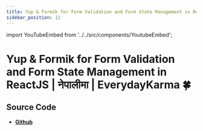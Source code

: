 ```yaml
---
title: Yup & Formik for Form Validation and Form State Management in ReactJS | नेपालीमा | EverydayKarma 🍀
sidebar_position: 12
---
```


import YouTubeEmbed from '../../src/components/YoutubeEmbed';

# Yup & Formik for Form Validation and Form State Management in ReactJS | नेपालीमा | EverydayKarma 🍀

<YouTubeEmbed videoId="DjI_VpAJ07c" />

## Source Code

- [**Github**](https://github.com/isarojdahal)